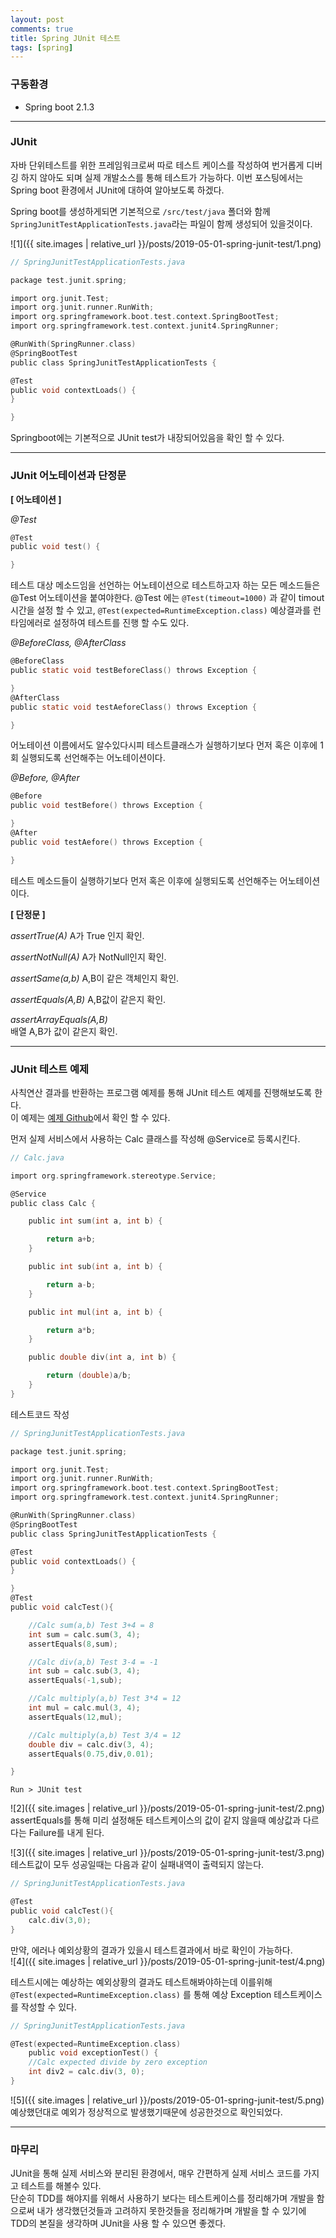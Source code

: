 ```yaml
---
layout: post
comments: true
title: Spring JUnit 테스트
tags: [spring]
---
```


### 구동환경
- Spring boot 2.1.3

---

### JUnit
자바 단위테스트를 위한 프레임워크로써 따로 테스트 케이스를 작성하여 번거롭게 디버깅 하지 않아도 되며 실제 개발소스를 통해 테스트가 가능하다.  이번 포스팅에서는 Spring boot 환경에서 JUnit에 대하여 알아보도록 하겠다.   

Spring boot를 생성하게되면 기본적으로 `/src/test/java` 폴더와 함께 `SpringJunitTestApplicationTests.java`라는 파일이 함께 생성되어 있을것이다.  

![1]({{ site.images | relative_url }}/posts/2019-05-01-spring-junit-test/1.png)      

```c
// SpringJunitTestApplicationTests.java

package test.junit.spring;

import org.junit.Test;
import org.junit.runner.RunWith;
import org.springframework.boot.test.context.SpringBootTest;
import org.springframework.test.context.junit4.SpringRunner;

@RunWith(SpringRunner.class)
@SpringBootTest
public class SpringJunitTestApplicationTests {

@Test
public void contextLoads() {
}

}
```  

Springboot에는 기본적으로 JUnit test가 내장되어있음을 확인 할 수 있다.  

---

### JUnit 어노테이션과 단정문
**[ 어노테이션 ]**  

*@Test* 
```c
@Test
public void test() { 

}
```
테스트 대상 메소드임을 선언하는 어노테이션으로 테스트하고자 하는 모든 메소드들은 @Test 어노테이션을 붙여야한다.  @Test 에는 `@Test(timeout=1000)` 과 같이 timout 시간을 설정 할 수 있고, `@Test(expected=RuntimeException.class)` 예상결과를  런타임에러로 설정하여 테스트를 진행 할 수도 있다.  
  
*@BeforeClass, @AfterClass*
```c
@BeforeClass
public static void testBeforeClass() throws Exception {

}
@AfterClass
public static void testAeforeClass() throws Exception {

}
```
어노테이션 이름에서도 알수있다시피 테스트클래스가 실행하기보다 먼저 혹은 이후에 1회 실행되도록 선언해주는 어노테이션이다.  
  
*@Before, @After*
```c
@Before
public void testBefore() throws Exception {

}
@After
public void testAefore() throws Exception {

}
```
테스트 메소드들이 실행하기보다 먼저 혹은 이후에 실행되도록 선언해주는 어노테이션이다.


**[ 단정문 ]**  

*assertTrue(A)*
A가 True 인지 확인.

*assertNotNull(A)*
A가 NotNull인지 확인.

*assertSame(a,b)*
A,B이 같은 객체인지 확인.

*assertEquals(A,B)*
A,B값이 같은지 확인.

*assertArrayEquals(A,B)*  
배열 A,B가 값이 같은지 확인.    

---

### JUnit 테스트 예제
사칙연산 결과를 반환하는 프로그램 예제를 통해 JUnit 테스트 예제를 진행해보도록 한다.  
이 예제는 [예제 Github](https://github.com/taes-k/spring-example/tree/master/spring-junit-test)에서 확인 할 수 있다.   

먼저 실제 서비스에서 사용하는 Calc 클래스를 작성해 @Service로 등록시킨다.  
```c
// Calc.java

import org.springframework.stereotype.Service;

@Service
public class Calc {

    public int sum(int a, int b) {

        return a+b;
    }

    public int sub(int a, int b) {

        return a-b;
    }

    public int mul(int a, int b) {

        return a*b;
    }

    public double div(int a, int b) {

        return (double)a/b;
    }
}
```

테스트코드 작성  
```c
// SpringJunitTestApplicationTests.java

package test.junit.spring;

import org.junit.Test;
import org.junit.runner.RunWith;
import org.springframework.boot.test.context.SpringBootTest;
import org.springframework.test.context.junit4.SpringRunner;

@RunWith(SpringRunner.class)
@SpringBootTest
public class SpringJunitTestApplicationTests {

@Test
public void contextLoads() {
}

}
@Test
public void calcTest(){

    //Calc sum(a,b) Test 3+4 = 8
    int sum = calc.sum(3, 4);
    assertEquals(8,sum);

    //Calc div(a,b) Test 3-4 = -1
    int sub = calc.sub(3, 4);
    assertEquals(-1,sub);

    //Calc multiply(a,b) Test 3*4 = 12
    int mul = calc.mul(3, 4);
    assertEquals(12,mul);

    //Calc multiply(a,b) Test 3/4 = 12
    double div = calc.div(3, 4);
    assertEquals(0.75,div,0.01);

}
```  

`Run > JUnit test`  

![2]({{ site.images | relative_url }}/posts/2019-05-01-spring-junit-test/2.png)      
assertEquals를 통해 미리 설정해둔 테스트케이스의 값이 같지 않을때 예상값과 다르다는 Failure를 내게 된다.

![3]({{ site.images | relative_url }}/posts/2019-05-01-spring-junit-test/3.png)      
테스트값이 모두 성공일때는 다음과 같이 실패내역이 출력되지 않는다.    

```c
// SpringJunitTestApplicationTests.java

@Test
public void calcTest(){
    calc.div(3,0);
}
```
만약, 에러나 예외상황의 결과가 있을시 테스트결과에서 바로 확인이 가능하다.   
![4]({{ site.images | relative_url }}/posts/2019-05-01-spring-junit-test/4.png)      

테스트시에는 예상하는 예외상황의 결과도 테스트해봐야하는데  이를위해 `@Test(expected=RuntimeException.class)` 를 통해 예상 Exception 테스트케이스를 작성할 수 있다.

```c
// SpringJunitTestApplicationTests.java

@Test(expected=RuntimeException.class)
    public void exceptionTest() {
    //Calc expected divide by zero exception
    int div2 = calc.div(3, 0);
}
```
![5]({{ site.images | relative_url }}/posts/2019-05-01-spring-junit-test/5.png)     
예상했던대로 예외가 정상적으로 발생했기때문에 성공한것으로 확인되었다.  

---

### 마무리
JUnit을 통해 실제 서비스와 분리된 환경에서, 매우 간편하게 실제 서비스 코드를 가지고 테스트를 해볼수 있다.   
단순히 TDD를 해야지를 위해서 사용하기 보다는 테스트케이스를 정리해가며 개발을 함으로써 내가 생각했던것들과 고려하지 못한것들을 정리해가며 개발을 할 수 있기에 TDD의 본질을 생각하며 JUnit을 사용 할 수 있으면 좋겠다.

